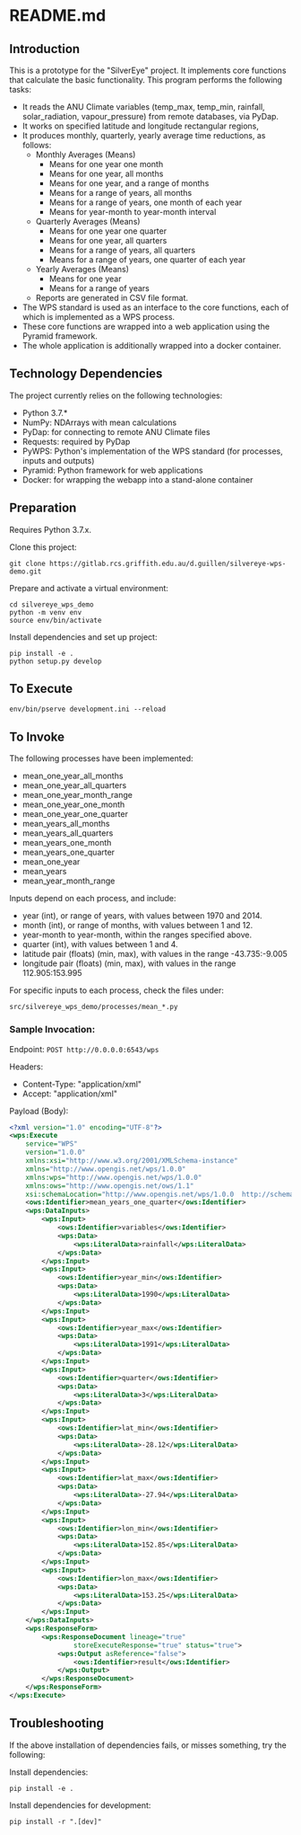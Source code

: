 # README.md

## Introduction

This is a prototype for the "SilverEye" project.
It implements core functions that calculate the basic functionality.
This program performs the following tasks:
* It reads the ANU Climate variables (temp_max, temp_min, rainfall, solar_radiation, vapour_pressure) 
from remote databases, via PyDap.
* It works on specified latitude and longitude rectangular regions, 
* It produces monthly, quarterly, yearly average time reductions, as follows: 
    * Monthly Averages (Means)
        * Means for one year one month
        * Means for one year, all months
        * Means for one year, and a range of months
        * Means for a range of years, all months
        * Means for a range of years, one month of each year
        * Means for year-month to year-month interval
    * Quarterly Averages (Means)
        * Means for one year one quarter
        * Means for one year, all quarters
        * Means for a range of years, all quarters
        * Means for a range of years, one quarter of each year
    * Yearly Averages (Means)
        * Means for one year
        * Means for a range of years
    * Reports are generated in CSV file format.
* The WPS standard is used as an interface to the core functions, each of which is implemented as a WPS process.
* These core functions are wrapped into a web application using the Pyramid framework.
* The whole application is additionally wrapped into a docker container. 

## Technology Dependencies

The project currently relies on the following technologies:
* Python 3.7.*
* NumPy: NDArrays with mean calculations
* PyDap: for connecting to remote ANU Climate files
* Requests: required by PyDap
* PyWPS: Python's implementation of the WPS standard (for processes, inputs and outputs)   
* Pyramid: Python framework for web applications
* Docker: for wrapping the webapp into a stand-alone container
    
## Preparation

Requires Python 3.7.x.

Clone this project:

```shell
git clone https://gitlab.rcs.griffith.edu.au/d.guillen/silvereye-wps-demo.git
```

Prepare and activate a virtual environment:

```shell
cd silvereye_wps_demo
python -m venv env
source env/bin/activate
```

Install dependencies and set up project:
```shell 
pip install -e .
python setup.py develop
```

## To Execute 

```shell
env/bin/pserve development.ini --reload

```

## To Invoke

The following processes have been implemented:
* mean_one_year_all_months
* mean_one_year_all_quarters
* mean_one_year_month_range
* mean_one_year_one_month
* mean_one_year_one_quarter
* mean_years_all_months
* mean_years_all_quarters
* mean_years_one_month
* mean_years_one_quarter
* mean_one_year
* mean_years
* mean_year_month_range

Inputs depend on each process, and include:
* year (int), or range of years, with values between 1970 and 2014.
* month (int), or range of months, with values between 1 and 12.
* year-month to year-month, within the ranges specified above.
* quarter (int), with values between 1 and 4.
* latitude pair (floats) (min, max), with values in the range -43.735:-9.005
* longitude pair (floats) (min, max), with values in the range 112.905:153.995

For specific inputs to each process, check the files under:
```shell
src/silvereye_wps_demo/processes/mean_*.py
```
### Sample Invocation:

Endpoint: `POST http://0.0.0.0:6543/wps`

Headers:
* Content-Type: "application/xml"
* Accept: "application/xml"

Payload (Body):

```xml
<?xml version="1.0" encoding="UTF-8"?>
<wps:Execute 
	service="WPS"
	version="1.0.0"
	xmlns:xsi="http://www.w3.org/2001/XMLSchema-instance"
	xmlns="http://www.opengis.net/wps/1.0.0"
	xmlns:wps="http://www.opengis.net/wps/1.0.0"
	xmlns:ows="http://www.opengis.net/ows/1.1"
	xsi:schemaLocation="http://www.opengis.net/wps/1.0.0  http://schemas.opengis.net/wps/1.0.0/wpsAll.xsd">
	<ows:Identifier>mean_years_one_quarter</ows:Identifier>
	<wps:DataInputs>
		<wps:Input>
			<ows:Identifier>variables</ows:Identifier>
			<wps:Data>
				<wps:LiteralData>rainfall</wps:LiteralData>
			</wps:Data>
		</wps:Input>
		<wps:Input>
			<ows:Identifier>year_min</ows:Identifier>
			<wps:Data>
				<wps:LiteralData>1990</wps:LiteralData>
			</wps:Data>
		</wps:Input>
		<wps:Input>
			<ows:Identifier>year_max</ows:Identifier>
			<wps:Data>
				<wps:LiteralData>1991</wps:LiteralData>
			</wps:Data>
		</wps:Input>
		<wps:Input>
			<ows:Identifier>quarter</ows:Identifier>
			<wps:Data>
				<wps:LiteralData>3</wps:LiteralData>
			</wps:Data>
		</wps:Input>
		<wps:Input>
			<ows:Identifier>lat_min</ows:Identifier>
			<wps:Data>
				<wps:LiteralData>-28.12</wps:LiteralData>
			</wps:Data>
		</wps:Input>
		<wps:Input>
			<ows:Identifier>lat_max</ows:Identifier>
			<wps:Data>
				<wps:LiteralData>-27.94</wps:LiteralData>
			</wps:Data>
		</wps:Input>
		<wps:Input>
			<ows:Identifier>lon_min</ows:Identifier>
			<wps:Data>
				<wps:LiteralData>152.85</wps:LiteralData>
			</wps:Data>
		</wps:Input>
		<wps:Input>
			<ows:Identifier>lon_max</ows:Identifier>
			<wps:Data>
				<wps:LiteralData>153.25</wps:LiteralData>
			</wps:Data>
		</wps:Input>
	</wps:DataInputs>
	<wps:ResponseForm>
		<wps:ResponseDocument lineage="true" 
		        storeExecuteResponse="true" status="true">
			<wps:Output asReference="false">
				<ows:Identifier>result</ows:Identifier>
			</wps:Output>
		</wps:ResponseDocument>
	</wps:ResponseForm>
</wps:Execute>
```


## Troubleshooting 

If the above installation of dependencies fails, 
or misses something, try the following:

Install dependencies:
```shell
pip install -e .
```

Install dependencies for development:
```shell
pip install -r ".[dev]"
```
